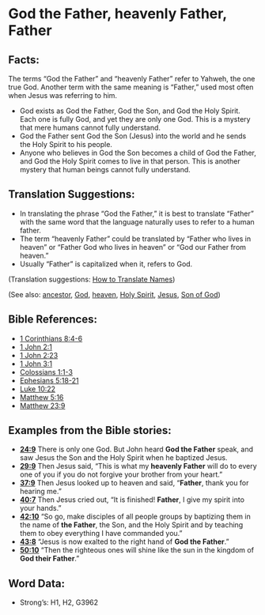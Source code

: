 # God the Father, heavenly Father, Father

## Facts:

The terms “God the Father” and “heavenly Father” refer to Yahweh, the one true God. Another term with the same meaning is “Father,” used most often when Jesus was referring to him.

* God exists as God the Father, God the Son, and God the Holy Spirit. Each one is fully God, and yet they are only one God. This is a mystery that mere humans cannot fully understand.
* God the Father sent God the Son (Jesus) into the world and he sends the Holy Spirit to his people.
* Anyone who believes in God the Son becomes a child of God the Father, and God the Holy Spirit comes to live in that person. This is another mystery that human beings cannot fully understand.

## Translation Suggestions:

* In translating the phrase “God the Father,” it is best to translate “Father” with the same word that the language naturally uses to refer to a human father.
* The term “heavenly Father” could be translated by “Father who lives in heaven” or “Father God who lives in heaven” or “God our Father from heaven.”
* Usually “Father” is capitalized when it, refers to God.

(Translation suggestions: [How to Translate Names](../../translate/translate-names))

(See also: [ancestor](../other/father.md), [God](../kt/god.md), [heaven](../kt/heaven.md), [Holy Spirit](../kt/holyspirit.md), [Jesus](../kt/jesus.md), [Son of God](../kt/sonofgod.md))

## Bible References:

* [1 Corinthians 8:4-6](rc://en/tn/help/1co/08/04)
* [1 John 2:1](rc://en/tn/help/1jn/02/01)
* [1 John 2:23](rc://en/tn/help/1jn/02/23)
* [1 John 3:1](rc://en/tn/help/1jn/03/01)
* [Colossians 1:1-3](rc://en/tn/help/col/01/01)
* [Ephesians 5:18-21](rc://en/tn/help/eph/05/18)
* [Luke 10:22](rc://en/tn/help/luk/10/22)
* [Matthew 5:16](rc://en/tn/help/mat/05/16)
* [Matthew 23:9](rc://en/tn/help/mat/23/09)

## Examples from the Bible stories:

* __[24:9](rc://en/tn/help/obs/24/09)__ There is only one God. But John heard __God the Father__ speak, and saw Jesus the Son and the Holy Spirit when he baptized Jesus.
* __[29:9](rc://en/tn/help/obs/29/09)__ Then Jesus said, “This is what my __heavenly Father__ will do to every one of you if you do not forgive your brother from your heart.”
* __[37:9](rc://en/tn/help/obs/37/09)__ Then Jesus looked up to heaven and said, “__Father__, thank you for hearing me.”
* __[40:7](rc://en/tn/help/obs/40/07)__ Then Jesus cried out, “It is finished! __Father__, I give my spirit into your hands.”
* __[42:10](rc://en/tn/help/obs/42/10)__ “So go, make disciples of all people groups by baptizing them in the name of __the Father__, the Son, and the Holy Spirit and by teaching them to obey everything I have commanded you.”
* __[43:8](rc://en/tn/help/obs/43/08)__ “Jesus is now exalted to the right hand of __God the Father__.”
* __[50:10](rc://en/tn/help/obs/50/10)__ “Then the righteous ones will shine like the sun in the kingdom of __God their Father__.”

## Word Data:

* Strong’s: H1, H2, G3962
